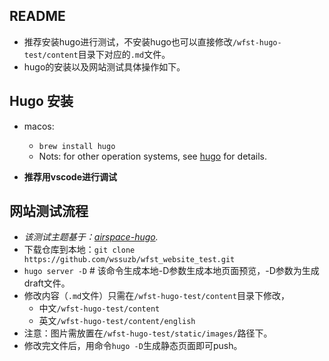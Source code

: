 ## README
-  推荐安装hugo进行测试，不安装hugo也可以直接修改`/wfst-hugo-test/content`目录下对应的`.md`文件。
- hugo的安装以及网站测试具体操作如下。

## Hugo 安装

- macos:
	- `brew install hugo`
	-  Nots: for other operation systems, see [hugo](https://gohugo.io/getting-started/installing/) for details.

- **推荐用vscode进行调试**

## 网站测试流程

- *该测试主题基于：[airspace-hugo](https://github.com/themefisher/airspace-hugo).*
- 下载仓库到本地：`git clone https://github.com/wssuzb/wfst_website_test.git`
- `hugo server -D` # 该命令生成本地-D参数生成本地页面预览，-D参数为生成draft文件。
- 修改内容（`.md`文件）只需在`/wfst-hugo-test/content`目录下修改，
	- 中文`/wfst-hugo-test/content`
	- 英文`/wfst-hugo-test/content/english`
- 注意：图片需放置在`/wfst-hugo-test/static/images/`路径下。
- 修改完文件后，用命令`hugo -D`生成静态页面即可push。